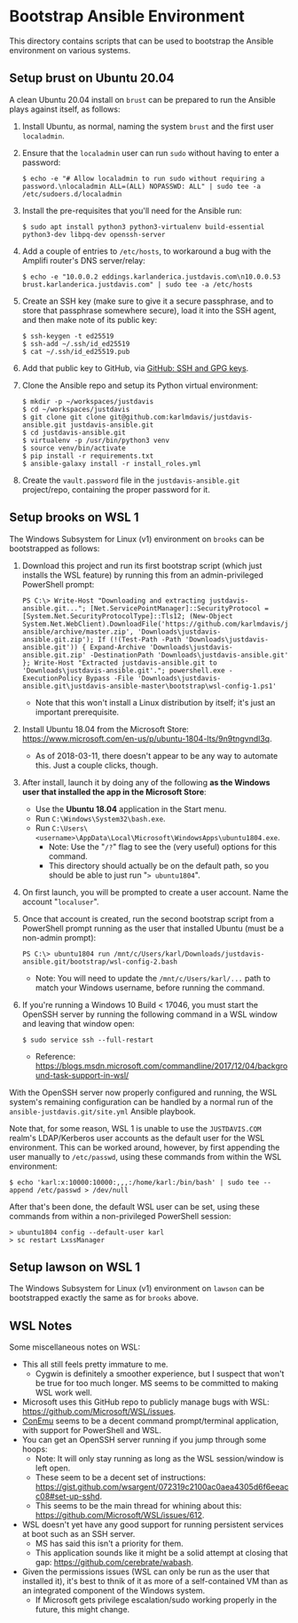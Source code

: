 # Bootstrap Ansible Environment

This directory contains scripts that can be used to bootstrap the Ansible environment on various systems.

## Setup brust on Ubuntu 20.04

A clean Ubuntu 20.04 install on `brust` can be prepared to run the Ansible plays against itself, as follows:

1. Install Ubuntu, as normal, naming the system `brust` and the first user `localadmin`.
2. Ensure that the `localadmin` user can run `sudo` without having to enter a password:
    
    ```
    $ echo -e "# Allow localadmin to run sudo without requiring a password.\nlocaladmin ALL=(ALL) NOPASSWD: ALL" | sudo tee -a /etc/sudoers.d/localadmin
    ```
    
3. Install the pre-requisites that you'll need for the Ansible run:
    
    ```
    $ sudo apt install python3 python3-virtualenv build-essential python3-dev libpq-dev openssh-server
    ```
    
4. Add a couple of entries to `/etc/hosts`, to workaround a bug with the Amplifi router's DNS server/relay:
    
    ```
    $ echo -e "10.0.0.2 eddings.karlanderica.justdavis.com\n10.0.0.53 brust.karlanderica.justdavis.com" | sudo tee -a /etc/hosts
    ```
    
5. Create an SSH key (make sure to give it a secure passphrase, and to store that passphrase somewhere secure),
   load it into the SSH agent, and then make note of its public key:
    
    ```
    $ ssh-keygen -t ed25519
    $ ssh-add ~/.ssh/id_ed25519
    $ cat ~/.ssh/id_ed25519.pub
    ```
    
6. Add that public key to GitHub, via [GitHub: SSH and GPG keys](https://github.com/settings/keys).
7. Clone the Ansible repo and setup its Python virtual environment:
    
    ```
    $ mkdir -p ~/workspaces/justdavis
    $ cd ~/workspaces/justdavis
    $ git clone git clone git@github.com:karlmdavis/justdavis-ansible.git justdavis-ansible.git
    $ cd justdavis-ansible.git
    $ virtualenv -p /usr/bin/python3 venv
    $ source venv/bin/activate
    $ pip install -r requirements.txt
    $ ansible-galaxy install -r install_roles.yml
    ```
    
8. Create the `vault.password` file in the `justdavis-ansible.git` project/repo,
   containing the proper password for it.

## Setup brooks on WSL 1

The Windows Subsystem for Linux (v1) environment on `brooks` can be bootstrapped as follows:

1. Download this project and run its first bootstrap script (which just installs the WSL feature) by running this from an admin-privileged PowerShell prompt:
    
    ```
    PS C:\> Write-Host "Downloading and extracting justdavis-ansible.git..."; [Net.ServicePointManager]::SecurityProtocol = [System.Net.SecurityProtocolType]::Tls12; (New-Object System.Net.WebClient).DownloadFile('https://github.com/karlmdavis/justdavis-ansible/archive/master.zip', 'Downloads\justdavis-ansible.git.zip'); If (!(Test-Path -Path 'Downloads\justdavis-ansible.git')) { Expand-Archive 'Downloads\justdavis-ansible.git.zip' -DestinationPath 'Downloads\justdavis-ansible.git' }; Write-Host "Extracted justdavis-ansible.git to 'Downloads\justdavis-ansible.git'."; powershell.exe -ExecutionPolicy Bypass -File 'Downloads\justdavis-ansible.git\justdavis-ansible-master\bootstrap\wsl-config-1.ps1'
    ```
    
    * Note that this won't install a Linux distribution by itself; it's just an important prerequisite.
2. Install Ubuntu 18.04 from the Microsoft Store: <https://www.microsoft.com/en-us/p/ubuntu-1804-lts/9n9tngvndl3q>.
    * As of 2018-03-11, there doesn't appear to be any way to automate this. Just a couple clicks, though.
3. After install, launch it by doing any of the following **as the Windows user that installed the app in the Microsoft Store**:
    * Use the **Ubuntu 18.04** application in the Start menu.
    * Run `C:\Windows\System32\bash.exe`.
    * Run `C:\Users\<username>\AppData\Local\Microsoft\WindowsApps\ubuntu1804.exe`.
        * Note: Use the "`/?`" flag to see the (very useful) options for this command.
        * This directory should actually be on the default path, so you should be able to just run "`> ubuntu1804`".
4. On first launch, you will be prompted to create a user account. Name the account "`localuser`".
5. Once that account is created, run the second bootstrap script from a PowerShell prompt running as the user that installed Ubuntu (must be a non-admin prompt):
    
    ```
    PS C:\> ubuntu1804 run /mnt/c/Users/karl/Downloads/justdavis-ansible.git/bootstrap/wsl-config-2.bash
    ```
    
    * Note: You will need to update the `/mnt/c/Users/karl/...` path to match your Windows username, before running the command.
6. If you're running a Windows 10 Build < 17046, you must start the OpenSSH server by running the following command in a WSL window and leaving that window open:
    
    ```
    $ sudo service ssh --full-restart
    ```
    
    * Reference: <https://blogs.msdn.microsoft.com/commandline/2017/12/04/background-task-support-in-wsl/>

With the OpenSSH server now properly configured and running, the WSL system's remaining configuration can be handled by a normal run of the `ansible-justdavis.git/site.yml` Ansible playbook.

Note that, for some reason, WSL 1 is unable to use the `JUSTDAVIS.COM` realm's LDAP/Kerberos user accounts as the default user for the WSL environment. This can be worked around, however, by first appending the user manually to `/etc/passwd`, using these commands from within the WSL environment:

```
$ echo 'karl:x:10000:10000:,,,:/home/karl:/bin/bash' | sudo tee --append /etc/passwd > /dev/null
```

After that's been done, the default WSL user can be set, using these commands from within a non-privileged PowerShell session:

```
> ubuntu1804 config --default-user karl
> sc restart LxssManager
```

## Setup lawson on WSL 1

The Windows Subsystem for Linux (v1) environment on `lawson` can be bootstrapped exactly the same as for `brooks` above.

## WSL Notes

Some miscellaneous notes on WSL:

* This all still feels pretty immature to me.
    * Cygwin is definitely a smoother experience, but I suspect that won't be true for too much longer. MS seems to be committed to making WSL work well.
* Microsoft uses this GitHub repo to publicly manage bugs with WSL: <https://github.com/Microsoft/WSL/issues>.
* [ConEmu](https://conemu.github.io/) seems to be a decent command prompt/terminal application, with support for PowerShell and WSL.
* You can get an OpenSSH server running if you jump through some hoops:
    * Note: It will only stay running as long as the WSL session/window is left open.
    * These seem to be a decent set of instructions: <https://gist.github.com/wsargent/072319c2100ac0aea4305d6f6eeacc08#set-up-sshd>.
    * This seems to be the main thread for whining about this: <https://github.com/Microsoft/WSL/issues/612>.
* WSL doesn't yet have any good support for running persistent services at boot such as an SSH server.
    * MS has said this isn't a priority for them.
    * This application sounds like it might be a solid attempt at closing that gap: <https://github.com/cerebrate/wabash>.
* Given the permissions issues (WSL can only be run as the user that installed it), it's best to thnik of it as more of a self-contained VM than as an integrated component of the Windows system.
    * If Microsoft gets privilege escalation/sudo working properly in the future, this might change.
